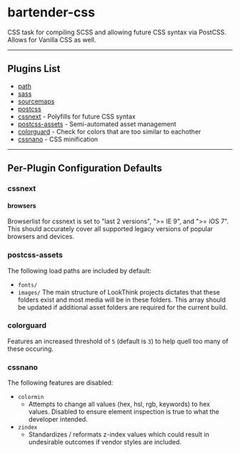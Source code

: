# bartender-css
CSS task for compiling SCSS and allowing future CSS syntax via PostCSS. Allows for Vanilla CSS as well.

---

## Plugins List

- [path](https://www.npmjs.com/package/gulp-path)
- [sass](https://www.npmjs.com/package/gulp-sass)
- [sourcemaps](https://www.npmjs.com/package/gulp-sourcemaps)
- [postcss](https://github.com/postcss/postcss)
- [cssnext](http://cssnext.io/) - Polyfills for future CSS syntax
- [postcss-assets](https://github.com/borodean/postcss-assets) - Semi-automated asset management
- [colorguard](https://github.com/SlexAxton/css-colorguard) - Check for colors that are too similar to eachother
- [cssnano](http://cssnano.co/) - CSS minification

---

## Per-Plugin Configuration Defaults

### cssnext
#### browsers
Browserlist for cssnext is set to "last 2 versions", ">= IE 9", and ">= iOS 7". This should accurately cover all supported legacy versions of popular browsers and devices.

### postcss-assets
The following load paths are included by default:
- `fonts/`
- `images/`
The main structure of LookThink projects dictates that these folders exist and most media will be in these folders. This array should be updated if additional asset folders are required for the current build.

### colorguard
Features an increased threshold of `5` (default is `3`) to help quell too many of these occuring.

### cssnano
The following features are disabled:
- `colormin`
  - Attempts to change all values (hex, hsl, rgb, keywords) to hex values. Disabled to ensure element inspection is true to what the developer intended.
- `zindex`
  - Standardizes / reformats z-index values which could result in undesirable outcomes if vendor styles are included.

